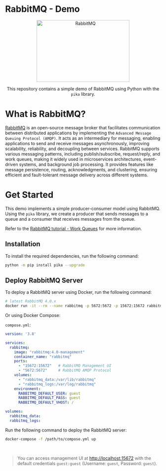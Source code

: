# RabbitMQ - Demo

<div align="center">
<a  href="https://www.rabbitmq.com/">
<img src="https://www.rabbitmq.com/img/rabbitmq-logo-with-name.svg" alt="RabbitMQ" width="300px" height="200px" />
</a>

This repository contains a simple demo of RabbitMQ using Python with the `pika` library.
</div>

# What is RabbitMQ?

[RabbitMQ](https://www.rabbitmq.com/) is an open-source message broker that facilitates communication between distributed applications by implementing the `Advanced Message Queuing Protocol (AMQP)`. It acts as an intermediary for messaging, enabling applications to send and receive messages asynchronously, improving scalability, reliability, and decoupling between services. RabbitMQ supports various messaging patterns, including publish/subscribe, request/reply, and work queues, making it widely used in microservices architectures, event-driven systems, and background job processing. It provides features like message persistence, routing, acknowledgments, and clustering, ensuring efficient and fault-tolerant message delivery across different systems.

# Get Started

This demo implements a simple producer-consumer model using RabbitMQ. Using the `pika` library, we create a producer that sends messages to a queue and a consumer that receives messages from the queue.

Refer to the [RabbitMQ tutorial - Work Queues](https://www.rabbitmq.com/tutorials/tutorial-two-python) for more information.

## Installation

To install the required dependencies, run the following command:

```bash
python -m pip install pika --upgrade
```

## Deploy RabbitMQ Server

To deploy a RabbitMQ server using Docker, run the following command:

```bash
# latest RabbitMQ 4.0.x
docker run -it --rm --name rabbitmq -p 5672:5672 -p 15672:15672 rabbitmq:4.0-management
```

Or using Docker Compose:

`compose.yml`:

```yaml
version: '3.8'

services:
  rabbitmq:
    image: "rabbitmq:4.0-management"
    container_name: "rabbitmq"
    ports:
      - "15672:15672"   # RabbitMQ Management UI
      - "5672:5672"     # RabbitMQ AMQP Protocol
    volumes:
      - "rabbitmq_data:/var/lib/rabbitmq"
      - "rabbitmq_logs:/var/log/rabbitmq"
    environment:
      RABBITMQ_DEFAULT_USER: guest
      RABBITMQ_DEFAULT_PASS: guest
      RABBITMQ_DEFAULT_VHOST: /

volumes:
  rabbitmq_data:
  rabbitmq_logs:
```

Run the following command to deploy the RabbitMQ server:

```bash
docker-compose -f /path/to/compose.yml up
```

<br />

> You can access management UI at [http://localhost:15672](http://localhost:15672) with the default credentials `guest:guest` (Username: `guest`, Password: `guest`).